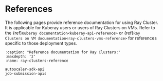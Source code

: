 # References

The following pages provide reference documentation for using Ray Cluster. It is applicable for Kuberay users or users of Ray Clusters on VMs.
Refer to the {ref}`Kuberay documentation<kuberay-api-reference>` or {ref}`Ray Clusters on VM documentation<ray-clusters-vms-reference>` for references specific to those deployment types.

```{toctree}
:caption: "Reference documentation for Ray Clusters:"
:maxdepth: '2'
:name: ray-clusters-reference

autoscaler-sdk-api
job-submission-apis
```

